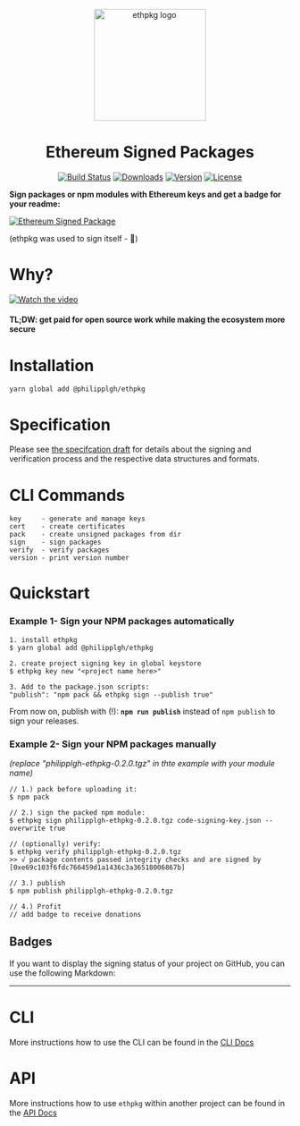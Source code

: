 
<p align="center">
<img align="center" width="200px"src="https://github.com/PhilippLgh/ethereum-signed-packages/raw/master/assets/ethpkg_logo.png" alt="ethpkg logo">
</p>

<div align="center">
<h1>Ethereum Signed Packages</h1>
</div>
<p align="center">
  <a href="https://circleci.com/gh/PhilippLgh/ethereum-signed-packages"><img src="https://img.shields.io/circleci/project/github/PhilippLgh/ethereum-signed-packages/master.svg" alt="Build Status"></a>
  <a href="https://npmcharts.com/compare/@philipplgh/ethpkg?minimal=true"><img src="https://img.shields.io/npm/dm/@philipplgh/ethpkg.svg" alt="Downloads"></a>
  <a href="https://www.npmjs.com/package/@philipplgh/ethpkg"><img src="https://img.shields.io/npm/v/@philipplgh/ethpkg.svg" alt="Version"></a>
  <a href="https://www.npmjs.com/package/@philipplgh/ethpkg"><img src="https://img.shields.io/npm/l/@philipplgh/ethpkg.svg" alt="License"></a>
  <br>
</p>


**Sign packages or npm modules with Ethereum keys and get a badge for your readme:**

[![Ethereum Signed Package](https://nevmuy1rhk.execute-api.us-east-1.amazonaws.com/dev/badge/npm/@philipplgh/ethpkg?x=2)](https://github.com/PhilippLgh/ethereum-signed-packages)

(ethpkg was used to sign itself - 🤯)


# Why?
[![Watch the video](http://i3.ytimg.com/vi/1lH4q1-Ba0k/hqdefault.jpg)](https://www.youtube.com/watch?v=1lH4q1-Ba0k&t=813)

#### **TL;DW: get paid for open source work while making the ecosystem more secure**

# Installation
```
yarn global add @philipplgh/ethpkg
```

# Specification

Please see [the specifcation draft](spec/README.md) for details about the signing and verification process and the respective data structures and formats.


# CLI Commands

```
key     - generate and manage keys
cert    - create certificates
pack    - create unsigned packages from dir
sign    - sign packages
verify  - verify packages
version - print version number
```


# Quickstart

### Example 1- Sign your NPM packages automatically

```
1. install ethpkg
$ yarn global add @philipplgh/ethpkg

2. create project signing key in global keystore
$ ethpkg key new "<project name here>"

3. Add to the package.json scripts:
"publish": "npm pack && ethpkg sign --publish true"
```

From now on, publish with (!):
**`npm run publish`** instead of `npm publish` to sign your releases.


### Example 2- Sign your NPM packages manually
*(replace "philipplgh-ethpkg-0.2.0.tgz" in thte example with your module name)*

```
// 1.) pack before uploading it:
$ npm pack

// 2.) sign the packed npm module:
$ ethpkg sign philipplgh-ethpkg-0.2.0.tgz code-signing-key.json --overwrite true

// (optionally) verify:
$ ethpkg verify philipplgh-ethpkg-0.2.0.tgz
>> √ package contents passed integrity checks and are signed by [0xe69c103f6fdc766459d1a1436c3a36518006867b]

// 3.) publish
$ npm publish philipplgh-ethpkg-0.2.0.tgz

// 4.) Profit
// add badge to receive donations
```


## Badges

If you want to display the signing status of your project on GitHub, you can use the following Markdown:


***

# CLI

More instructions how to use the CLI can be found in the [CLI Docs](docs/CLI.md)

# API

More instructions how to use `ethpkg` within another project can be found in the [API Docs](docs/API.md)
